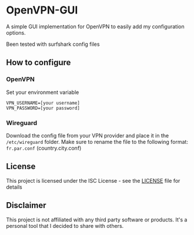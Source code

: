 # OpenVPN-GUI

A simple GUI implementation for OpenVPN to easily add my configuration options.

Been tested with surfshark config files

## How to configure

### OpenVPN

Set your environment variable

```
VPN_USERNAME=[your username]
VPN_PASSWORD=[your password]
```

### Wireguard

Download the config file from your VPN provider and place it in the `/etc/wireguard` folder.
Make sure to rename the file to the following format: `fr.par.conf` (country.city.conf)

## License

This project is licensed under the ISC License - see the [LICENSE](LICENSE) file for details

## Disclaimer

This project is not affiliated with any third party software or products. It's a personal tool that I decided to share
with others.